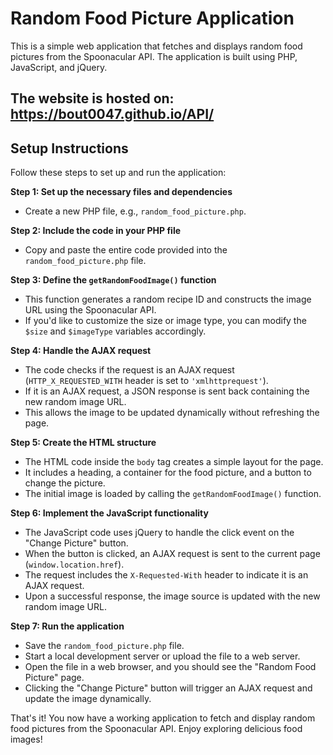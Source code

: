 # Random Food Picture Application

This is a simple web application that fetches and displays random food pictures from the Spoonacular API. The application is built using PHP, JavaScript, and jQuery.
## The website is hosted on: https://bout0047.github.io/API/
## Setup Instructions

Follow these steps to set up and run the application:

**Step 1: Set up the necessary files and dependencies**
- Create a new PHP file, e.g., `random_food_picture.php`.

**Step 2: Include the code in your PHP file**
- Copy and paste the entire code provided into the `random_food_picture.php` file.

**Step 3: Define the `getRandomFoodImage()` function**
- This function generates a random recipe ID and constructs the image URL using the Spoonacular API.
- If you'd like to customize the size or image type, you can modify the `$size` and `$imageType` variables accordingly.

**Step 4: Handle the AJAX request**
- The code checks if the request is an AJAX request (`HTTP_X_REQUESTED_WITH` header is set to `'xmlhttprequest'`).
- If it is an AJAX request, a JSON response is sent back containing the new random image URL.
- This allows the image to be updated dynamically without refreshing the page.

**Step 5: Create the HTML structure**
- The HTML code inside the `body` tag creates a simple layout for the page.
- It includes a heading, a container for the food picture, and a button to change the picture.
- The initial image is loaded by calling the `getRandomFoodImage()` function.

**Step 6: Implement the JavaScript functionality**
- The JavaScript code uses jQuery to handle the click event on the "Change Picture" button.
- When the button is clicked, an AJAX request is sent to the current page (`window.location.href`).
- The request includes the `X-Requested-With` header to indicate it is an AJAX request.
- Upon a successful response, the image source is updated with the new random image URL.

**Step 7: Run the application**
- Save the `random_food_picture.php` file.
- Start a local development server or upload the file to a web server.
- Open the file in a web browser, and you should see the "Random Food Picture" page.
- Clicking the "Change Picture" button will trigger an AJAX request and update the image dynamically.

That's it! You now have a working application to fetch and display random food pictures from the Spoonacular API. Enjoy exploring delicious food images!

